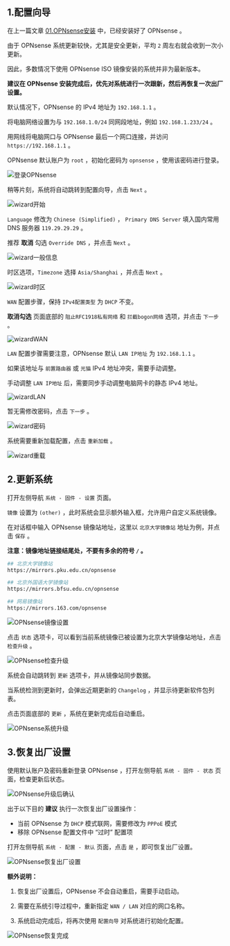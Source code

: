 ## 1.配置向导

在上一篇文章 [01.OPNsense安装](./01.OPNsense安装.md) 中，已经安装好了 OPNsense 。  

由于 OPNsense 系统更新较快，尤其是安全更新，平均 `2` 周左右就会收到一次小更新。  

因此，多数情况下使用 OPNsense ISO 镜像安装的系统并非为最新版本。  

**建议在 OPNsense 安装完成后，优先对系统进行一次跟新，然后再恢复一次出厂设置。**  

默认情况下，OPNsense 的 IPv4 地址为 `192.168.1.1` 。  

将电脑网络设置为与 `192.168.1.0/24` 同网段地址，例如 `192.168.1.233/24` 。  

用网线将电脑网口与 OPNsense 最后一个网口连接，并访问 `https://192.168.1.1` 。  

OPNsense 默认账户为 `root` ，初始化密码为 `opnsense` ，使用该密码进行登录。  

![登录OPNsense](img/p02/opn_login.jpeg)

稍等片刻，系统将自动跳转到配置向导，点击 `Next` 。  

![wizard开始](img/p02/opn_wizard_next.jpeg)

`Language` 修改为 `Chinese (Simplified)` ， `Primary DNS Server` 填入国内常用 DNS 服务器 `119.29.29.29` 。  

推荐 **取消** 勾选 `Override DNS` ，并点击 `Next` 。  

![wizard一般信息](img/p02/opn_wizard_gi.jpeg)

时区选项，`Timezone` 选择 `Asia/Shanghai` ，并点击 `Next` 。  

![wizard时区](img/p02/opn_wizard_tz.jpeg)

`WAN` 配置步骤，保持 `IPv4配置类型` 为 `DHCP` 不变。  

**取消勾选** 页面底部的 `阻止RFC1918私有网络` 和 `拦截bogon网络` 选项，并点击 `下一步` 。  

![wizardWAN](img/p02/opn_wizard_wan.jpeg)

`LAN` 配置步骤需要注意，OPNsense 默认 `LAN IP地址` 为 `192.168.1.1` 。  

如果该地址与 `前置路由器` 或 `光猫` IPv4 地址冲突，需要手动调整。  

手动调整 `LAN IP地址` 后，需要同步手动调整电脑网卡的静态 IPv4 地址。  

![wizardLAN](img/p02/opn_wizard_lan.jpeg)

暂无需修改密码，点击 `下一步` 。  

![wizard密码](img/p02/opn_wizard_pwd.jpeg)

系统需要重新加载配置，点击 `重新加载` 。  

![wizard重载](img/p02/opn_wizard_reload.jpeg)

## 2.更新系统

打开左侧导航 `系统 - 固件 - 设置` 页面。  

`镜像` 设置为 `(other)` ，此时系统会显示额外输入框，允许用户自定义系统镜像。  

在对话框中输入 OPNsense 镜像站地址，这里以 `北京大学镜像站` 地址为例，并点击 `保存` 。  

**注意：镜像地址链接结尾处，不要有多余的符号 `/` 。**  

```bash
## 北京大学镜像站
https://mirrors.pku.edu.cn/opnsense

## 北京外国语大学镜像站
https://mirrors.bfsu.edu.cn/opnsense

## 网易镜像站
https://mirrors.163.com/opnsense
```

![OPNsense镜像设置](img/p02/opn_mirror.jpeg)

点击 `状态` 选项卡，可以看到当前系统镜像已被设置为北京大学镜像站地址，点击 `检查升级` 。  

![OPNsense检查升级](img/p02/opn_check_update.jpeg)

系统会自动跳转到 `更新` 选项卡，并从镜像站同步数据。  

当系统检测到更新时，会弹出近期更新的 `Changelog` ，并显示待更新软件包列表。  

点击页面底部的 `更新` ，系统在更新完成后自动重启。  

![OPNsense系统升级](img/p02/opn_upgrade.jpeg)

## 3.恢复出厂设置

使用默认账户及密码重新登录 OPNsense ，打开左侧导航 `系统 - 固件 - 状态` 页面，检查更新后状态。  

![OPNsense升级后确认](img/p02/opn_post_check.jpeg)

出于以下目的 **建议** 执行一次恢复出厂设置操作：

- 当前 OPNsense 为 `DHCP` 模式联网，需要修改为 `PPPoE` 模式
- 移除 OPNsense 配置文件中 “过时” 配置项

打开左侧导航 `系统 - 配置 - 默认` 页面，点击 `是` ，即可恢复出厂设置。  

![OPNsense恢复出厂设置](img/p02/opn_restore_defaults.jpeg)

**额外说明：**  

1. 恢复出厂设置后，OPNsense 不会自动重启，需要手动启动。  

2. 需要在系统引导过程中，重新指定 `WAN / LAN` 对应的网口名称。  

3. 系统启动完成后，将再次使用 `配置向导` 对系统进行初始化配置。  

![OPNsense恢复完成](img/p02/opn_restore_done.jpeg)

